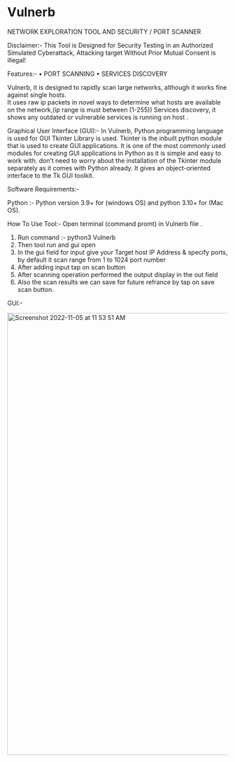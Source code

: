 # Vulnerb
NETWORK EXPLORATION TOOL AND SECURITY / PORT SCANNER

Disclaimer:- This Tool is Designed for Security Testing in an Authorized Simulated Cyberattack,
	     Attacking target Without Prior Mutual Consent is illegal!


Features:-
•	PORT SCANNING
•	SERVICES DISCOVERY

Vulnerb, it is designed to rapidly scan large networks, although it works fine against single hosts.  
It uses raw ip packets in novel ways to determine what hosts are available on the network,(ip range is must between (1-255)) 
Services discovery, it shows any outdated or vulnerable services is running on host .




Graphical User Interface (GUI):-
	In Vulnerb, Python programming language is used 
  for GUI Tkinter Library is used.
	Tkinter is the inbuilt python module that is used to create GUI applications. It is one of the most commonly used modules for creating GUI applications in Python as it is simple and easy to work with. 
	don’t need to worry about the installation of the Tkinter module separately as it comes with Python already. It gives an object-oriented interface to the Tk GUI toolkit.

Software Requirements:- 

Python :- Python version 3.9+ for (windows OS) and python 3.10+ for (Mac OS).



How To Use Tool:- Open terminal (command promt) in Vulnerb file .
1.	Run command :- python3 Vulnerb 
2.	Then tool run and gui open
3.	In the gui field for input give your Target host IP Address & specify ports, by default it scan range from 1 to 1024 port number
4.	After adding input tap on scan button 
5.	After scanning operation performed the output display in the out field 
6.	Also the scan results we can save for future refrance by tap on save scan button. 

GUI:- 

<img width="1008" alt="Screenshot 2022-11-05 at 11 53 51 AM" src="https://user-images.githubusercontent.com/116623913/200106016-6854633f-d543-4d7d-aadf-d581edec1c54.png">




